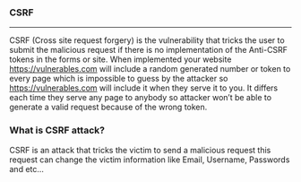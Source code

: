 ### CSRF
*****

CSRF (Cross site request forgery) is the vulnerability that tricks the user to submit the malicious request if there is no implementation of the Anti-CSRF tokens in the forms or site. When implemented your website https://vulnerables.com will include a random generated number or token to every page which is impossible to guess by the attacker so https://vulnerables.com will include it when they serve it to you. It differs each time they serve any page to anybody so attacker won’t be able to generate a valid request because of the wrong token.

### What is CSRF attack?
CSRF is an attack that tricks the victim to send a malicious request this request can change the victim information like Email, Username, Passwords and etc…
